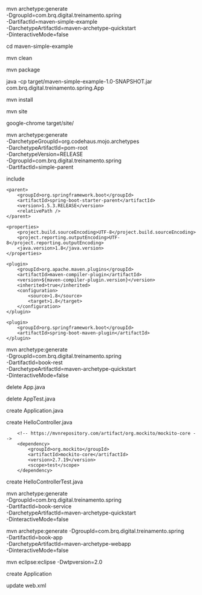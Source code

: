 mvn archetype:generate  \
-DgroupId=com.brq.digital.treinamento.spring  \
-DartifactId=maven-simple-example \
-DarchetypeArtifactId=maven-archetype-quickstart  \
-DinteractiveMode=false 

cd maven-simple-example

mvn clean 

mvn package

java -cp target/maven-simple-example-1.0-SNAPSHOT.jar com.brq.digital.treinamento.spring.App

mvn install

mvn site

google-chrome target/site/


mvn archetype:generate \
-DarchetypeGroupId=org.codehaus.mojo.archetypes \
-DarchetypeArtifactId=pom-root \
-DarchetypeVersion=RELEASE \
-DgroupId=com.brq.digital.treinamento.spring \
-DartifactId=simple-parent

include

	<parent>
		<groupId>org.springframework.boot</groupId>
		<artifactId>spring-boot-starter-parent</artifactId>
		<version>1.5.3.RELEASE</version>
		<relativePath />
	</parent>

	<properties>
		<project.build.sourceEncoding>UTF-8</project.build.sourceEncoding>
		<project.reporting.outputEncoding>UTF-8</project.reporting.outputEncoding>
		<java.version>1.8</java.version>
	</properties>

	<plugin>
		<groupId>org.apache.maven.plugins</groupId>
		<artifactId>maven-compiler-plugin</artifactId>
		<version>${maven-compiler-plugin.version}</version>
		<inherited>true</inherited>
		<configuration>
			<source>1.8</source>
			<target>1.8</target>
		</configuration>
	</plugin>

	<plugin>
		<groupId>org.springframework.boot</groupId>
		<artifactId>spring-boot-maven-plugin</artifactId>
	</plugin>


mvn archetype:generate  \
-DgroupId=com.brq.digital.treinamento.spring  \
-DartifactId=book-rest \
-DarchetypeArtifactId=maven-archetype-quickstart  \
-DinteractiveMode=false 

delete App.java

delete AppTest.java

create Application.java

create HelloController.java

		<!-- https://mvnrepository.com/artifact/org.mockito/mockito-core -->
		<dependency>
		    <groupId>org.mockito</groupId>
		    <artifactId>mockito-core</artifactId>
		    <version>2.7.19</version>
		    <scope>test</scope>
		</dependency>
		
		

create HelloControllerTest.java

mvn archetype:generate  \
-DgroupId=com.brq.digital.treinamento.spring  \
-DartifactId=book-service \
-DarchetypeArtifactId=maven-archetype-quickstart  \
-DinteractiveMode=false 


mvn archetype:generate -DgroupId=com.brq.digital.treinamento.spring \
-DartifactId=book-app \
-DarchetypeArtifactId=maven-archetype-webapp \
-DinteractiveMode=false

mvn eclipse:eclipse -Dwtpversion=2.0

create Application

update web.xml

